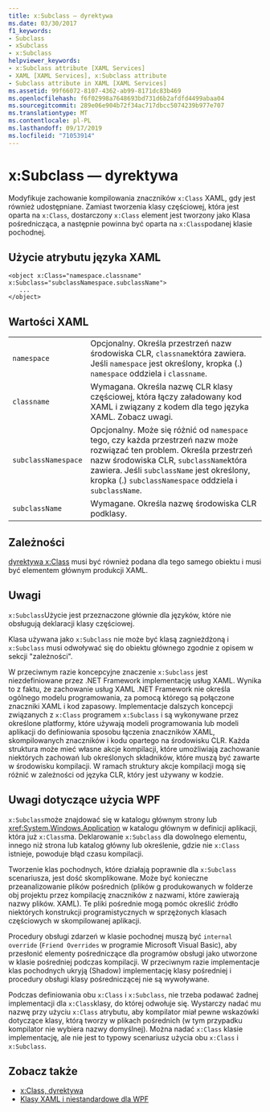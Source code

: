```yaml
---
title: x:Subclass — dyrektywa
ms.date: 03/30/2017
f1_keywords:
- Subclass
- xSubclass
- x:Subclass
helpviewer_keywords:
- x:Subclass attribute [XAML Services]
- XAML [XAML Services], x:Subclass attribute
- Subclass attribute in XAML [XAML Services]
ms.assetid: 99f66072-8107-4362-ab99-8171dc83b469
ms.openlocfilehash: f6f02998a7648693bd731d6b2afdfd4499abaa04
ms.sourcegitcommit: 289e06e904b72f34ac717dbcc5074239b977e707
ms.translationtype: MT
ms.contentlocale: pl-PL
ms.lasthandoff: 09/17/2019
ms.locfileid: "71053914"
---
```

# <a name="xsubclass-directive"></a>x:Subclass — dyrektywa
Modyfikuje zachowanie kompilowania znaczników `x:Class` XAML, gdy jest również udostępniane. Zamiast tworzenia klasy częściowej, która jest oparta na `x:Class`, dostarczony `x:Class` element jest tworzony jako Klasa pośrednicząca, a następnie powinna być oparta na `x:Class`podanej klasie pochodnej.  
  
## <a name="xaml-attribute-usage"></a>Użycie atrybutu języka XAML  
  
```xaml  
<object x:Class="namespace.classname" x:Subclass="subclassNamespace.subclassName">  
   ...  
</object>  
```  
  
## <a name="xaml-values"></a>Wartości XAML  
  
|||  
|-|-|  
|`namespace`|Opcjonalny. Określa przestrzeń nazw środowiska CLR, `classname`która zawiera. Jeśli `namespace` jest określony, kropka (.) `namespace` oddziela i `classname`.|  
|`classname`|Wymagana. Określa nazwę CLR klasy częściowej, która łączy załadowany kod XAML i związany z kodem dla tego języka XAML. Zobacz uwagi.|  
|`subclassNamespace`|Opcjonalny. Może się różnić od `namespace` tego, czy każda przestrzeń nazw może rozwiązać ten problem. Określa przestrzeń nazw środowiska CLR, `subclassName`która zawiera. Jeśli `subclassName` jest określony, kropka (.) `subclassNamespace` oddziela i `subclassName`.|  
|`subclassName`|Wymagane. Określa nazwę środowiska CLR podklasy.|  
  
## <a name="dependencies"></a>Zależności  
 [dyrektywa x:Class](x-class-directive.md) musi być również podana dla tego samego obiektu i musi być elementem głównym produkcji XAML.  
  
## <a name="remarks"></a>Uwagi  
 `x:Subclass`Użycie jest przeznaczone głównie dla języków, które nie obsługują deklaracji klasy częściowej.  
  
 Klasa używana jako `x:Subclass` nie może być klasą zagnieżdżoną i `x:Subclass` musi odwoływać się do obiektu głównego zgodnie z opisem w sekcji "zależności".  
  
 W przeciwnym razie koncepcyjne znaczenie `x:Subclass` jest niezdefiniowane przez .NET Framework implementację usług XAML. Wynika to z faktu, że zachowanie usług XAML .NET Framework nie określa ogólnego modelu programowania, za pomocą którego są połączone znaczniki XAML i kod zapasowy. Implementacje dalszych koncepcji związanych z `x:Class` programem `x:Subclass` i są wykonywane przez określone platformy, które używają modeli programowania lub modeli aplikacji do definiowania sposobu łączenia znaczników XAML, skompilowanych znaczników i kodu opartego na środowisku CLR. Każda struktura może mieć własne akcje kompilacji, które umożliwiają zachowanie niektórych zachowań lub określonych składników, które muszą być zawarte w środowisku kompilacji. W ramach struktury akcje kompilacji mogą się różnić w zależności od języka CLR, który jest używany w kodzie.  
  
## <a name="wpf-usage-notes"></a>Uwagi dotyczące użycia WPF  
 `x:Subclass`może znajdować się w katalogu głównym strony lub <xref:System.Windows.Application> w katalogu głównym w definicji aplikacji, która już `x:Class`ma. Deklarowanie `x:Subclass` dla dowolnego elementu, innego niż strona lub katalog główny lub określenie, gdzie nie `x:Class` istnieje, powoduje błąd czasu kompilacji.  
  
 Tworzenie klas pochodnych, które działają poprawnie dla `x:Subclass` scenariusza, jest dość skomplikowane. Może być konieczne przeanalizowanie plików pośrednich (plików g produkowanych w folderze obj projektu przez kompilację znaczników z nazwami, które zawierają nazwy plików. XAML). Te pliki pośrednie mogą pomóc określić źródło niektórych konstrukcji programistycznych w sprzężonych klasach częściowych w skompilowanej aplikacji.  
  
 Procedury obsługi zdarzeń w klasie pochodnej muszą być `internal override` (`Friend Overrides` w programie Microsoft Visual Basic), aby przesłonić elementy pośredniczące dla programów obsługi jako utworzone w klasie pośredniej podczas kompilacji. W przeciwnym razie implementacje klas pochodnych ukryją (Shadow) implementację klasy pośredniej i procedury obsługi klasy pośredniczącej nie są wywoływane.  
  
 Podczas definiowania obu `x:Class` i `x:Subclass`, nie trzeba podawać żadnej implementacji dla `x:Class`klasy, do której odwołuje się. Wystarczy nadać mu nazwę przy użyciu `x:Class` atrybutu, aby kompilator miał pewne wskazówki dotyczące klasy, którą tworzy w plikach pośrednich (w tym przypadku kompilator nie wybiera nazwy domyślnej). Można nadać `x:Class` klasie implementację, ale nie jest to typowy scenariusz użycia obu `x:Class` i `x:Subclass`.  
  
## <a name="see-also"></a>Zobacz także

- [x:Class, dyrektywa](x-class-directive.md)
- [Klasy XAML i niestandardowe dla WPF](../wpf/advanced/xaml-and-custom-classes-for-wpf.md)
